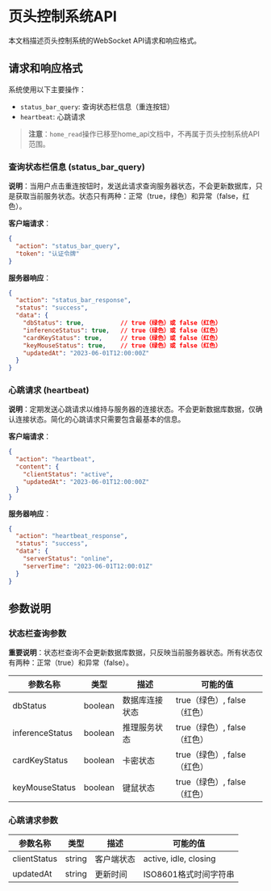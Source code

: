 # 页头控制系统API

本文档描述页头控制系统的WebSocket API请求和响应格式。

## 请求和响应格式

系统使用以下主要操作：
- `status_bar_query`: 查询状态栏信息（重连按钮）
- `heartbeat`: 心跳请求

> **注意**：`home_read`操作已移至home_api文档中，不再属于页头控制系统API范围。

### 查询状态栏信息 (status_bar_query)

**说明**：当用户点击重连按钮时，发送此请求查询服务器状态，不会更新数据库，只是获取当前服务状态。状态只有两种：正常（true，绿色）和异常（false，红色）。

**客户端请求**：

```json
{
  "action": "status_bar_query",
  "token": "认证令牌"
}
```

**服务器响应**：

```json
{
  "action": "status_bar_response",
  "status": "success",
  "data": {
    "dbStatus": true,          // true（绿色）或 false（红色）
    "inferenceStatus": true,   // true（绿色）或 false（红色）
    "cardKeyStatus": true,     // true（绿色）或 false（红色）
    "keyMouseStatus": true,    // true（绿色）或 false（红色）
    "updatedAt": "2023-06-01T12:00:00Z"
  }
}
```

### 心跳请求 (heartbeat)

**说明**：定期发送心跳请求以维持与服务器的连接状态。不会更新数据库数据，仅确认连接状态。简化的心跳请求只需要包含最基本的信息。

**客户端请求**：

```json
{
  "action": "heartbeat",
  "content": {
    "clientStatus": "active",
    "updatedAt": "2023-06-01T12:00:00Z"
  }
}
```

**服务器响应**：

```json
{
  "action": "heartbeat_response",
  "status": "success",
  "data": {
    "serverStatus": "online",
    "serverTime": "2023-06-01T12:00:01Z"
  }
}
```

## 参数说明

### 状态栏查询参数

**重要说明**：状态栏查询不会更新数据库数据，只反映当前服务器状态。所有状态仅有两种：正常（true）和异常（false）。

| 参数名称 | 类型 | 描述 | 可能的值 |
|---------|------|------|---------|
| dbStatus | boolean | 数据库连接状态 | true（绿色）, false（红色） |
| inferenceStatus | boolean | 推理服务状态 | true（绿色）, false（红色） |
| cardKeyStatus | boolean | 卡密状态 | true（绿色）, false（红色） |
| keyMouseStatus | boolean | 键鼠状态 | true（绿色）, false（红色） |

### 心跳请求参数

| 参数名称 | 类型 | 描述 | 可能的值 |
|---------|------|------|---------|
| clientStatus | string | 客户端状态 | active, idle, closing |
| updatedAt | string | 更新时间 | ISO8601格式时间字符串 | 